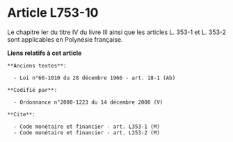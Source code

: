 # Article L753-10

Le chapitre Ier du titre IV du livre III ainsi que les articles L. 353-1 et L. 353-2 sont applicables en Polynésie française.

**Liens relatifs à cet article**

	**Anciens textes**:

	  - Loi n°66-1010 du 28 décembre 1966 - art. 18-1 (Ab)

	**Codifié par**:

	  - Ordonnance n°2000-1223 du 14 décembre 2000 (V)

	**Cite**:

	  - Code monétaire et financier - art. L353-1 (M)
	  - Code monétaire et financier - art. L353-2 (M)
